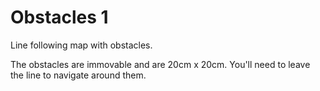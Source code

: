 # Obstacles 1

Line following map with obstacles.

The obstacles are immovable and are 20cm x 20cm. You'll need to leave the line to navigate around them.
